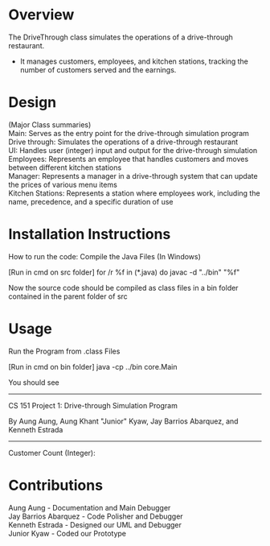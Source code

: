 # Overview
The DriveThrough class simulates the operations of a drive-through restaurant.
 * It manages customers, employees, and kitchen stations, tracking the number of customers served and the earnings.

# Design 
(Major Class summaries) <br/>
Main: Serves as the entry point for the drive-through simulation program <br/>
Drive through: Simulates the operations of a drive-through restaurant <br/>
UI: Handles user (integer) input and output for the drive-through simulation <br/>
Employees: Represents an employee that handles customers and moves between different kitchen stations <br/>
Manager: Represents a manager in a drive-through system that can update the prices of various menu items <br/>
Kitchen Stations: Represents a station where employees work, including the name, precedence, and a specific duration of use <br/>

# Installation Instructions
How to run the code:
Compile the Java Files (In Windows)

[Run in cmd on src folder]
for /r %f in (*.java) do javac -d "../bin" "%f"

Now the source code should be compiled as class files in a bin folder contained in the parent folder of src

# Usage
Run the Program from .class Files

[Run in cmd on bin folder]
java -cp ../bin core.Main

You should see
- - - - - - - - - - - - - - - - - - - - - - - - - - - - - - - - - - - - - - - -

CS 151 Project 1: Drive-through Simulation Program

By Aung Aung, Aung Khant "Junior" Kyaw, Jay Barrios Abarquez, and Kenneth
Estrada

- - - - - - - - - - - - - - - - - - - - - - - - - - - - - - - - - - - - - - - -

Customer Count (Integer):

# Contributions
Aung Aung - Documentation and Main Debugger <br/>
Jay Barrios Abarquez - Code Polisher and Debugger <br/>
Kenneth Estrada - Designed our UML and Debugger <br/>
Junior Kyaw - Coded our Prototype 
